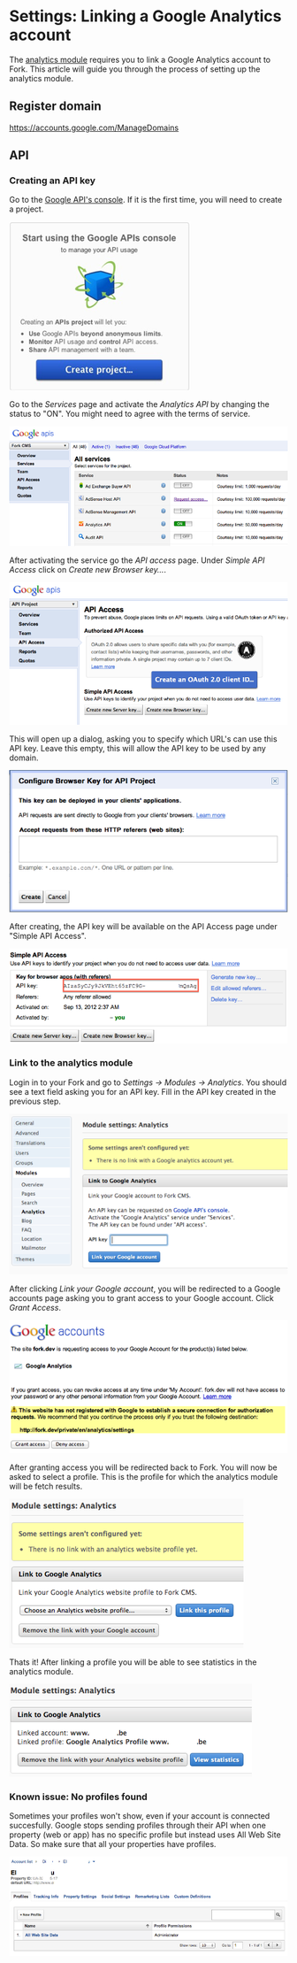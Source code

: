 # Settings: Linking a Google Analytics account

The [analytics module](http://www.fork-cms.com/extensions/detail/analytics) requires you to link a Google Analytics account to Fork. This article will guide you through the process of setting up the analytics module.

## Register domain

https://accounts.google.com/ManageDomains

## API

### Creating an API key

Go to the [Google API's console](https://code.google.com/apis/console/). If it is the first time, you will need to create a project.

![Start using the Google APIs console](assets/settings_analytics_create_project.png)

Go to the *Services* page and activate the *Analytics API* by changing the status to "ON". You might need to agree with the terms of service.

![Google APIs activate service](assets/settings_analytics_activate_service.png)

After activating the service go the *API access* page. Under *Simple API Access* click on *Create new Browser key…*.

![Google APIs create API key](assets/settings_analytics_create_key.png)

This will open up a dialog, asking you to specify which URL's can use this API key. Leave this empty, this will allow the API key to be used by any domain.

![Google APIs configure API key](assets/settings_analytics_configure_api.png)

After creating, the API key will be available on the API Access page under "Simple API Access".

![Google APIs copy API key](assets/settings_analytics_key.png)

### Link to the analytics module

Login in to your Fork and go to *Settings -> Modules -> Analytics*. You should see a text field asking you for an API key. Fill in the API key created in the previous step.

![Analytics API key](assets/settings_analytics_api_key.png)

After clicking *Link your Google account*, you will be redirected to a Google accounts page asking you to grant access to your Google account. Click *Grant Access*.

![Analytics grant access](assets/settings_analytics_grant_access.png)

After granting access you will be redirected back to Fork. You will now be asked to select a profile. This is the profile for which the analytics module will be fetch results.

![Select profile](assets/settings_analytics_link_profile.png)

Thats it! After linking a profile you will be able to see statistics in the analytics module.

![Google Analytics is linked](assets/settings_analytics_profile_linked.png)

### Known issue: No profiles found

Sometimes your profiles won't show, even if your account is connected succesfully. Google stops sending profiles through their API when one property (web or app) has no specific profile but instead uses All Web Site Data. So make sure that all your properties have profiles.

![All website data](assets/settings_analytics_allwebsitedata.png)